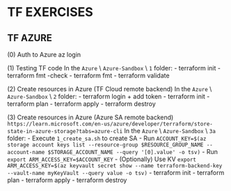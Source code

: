 # TF EXERCISES

## TF AZURE

(0) Auth to Azure
  az login

(1) Testing TF code
  In the `Azure` \ `Azure-Sandbox` \ `1` folder:
    - terraform init
    - terraform fmt -check
    - terraform fmt
    - terraform validate

(2) Create resources in Azure (TF Cloud remote backend)
  In the `Azure` \ `Azure-Sandbox` \ `2` folder:
    - terraform login + add token
    - terraform init
    - terraform plan
    - terraform apply
    - terraform destroy

(3) Create resources in Azure (Azure SA remote backend)
  `https://learn.microsoft.com/en-us/azure/developer/terraform/store-state-in-azure-storage?tabs=azure-cli`
  In the `Azure` \ `Azure-Sandbox` \ `3a` folder:
    - Execute `1_create_sa.sh` to create SA
    - Run `ACCOUNT_KEY=$(az storage account keys list --resource-group $RESOURCE_GROUP_NAME --account-name $STORAGE_ACCOUNT_NAME --query '[0].value' -o tsv)`
    - Run `export ARM_ACCESS_KEY=$ACCOUNT_KEY`
    - (Optionally) Use KV `export ARM_ACCESS_KEY=$(az keyvault secret show --name terraform-backend-key --vault-name myKeyVault --query value -o tsv)`
    - terraform init
    - terraform plan
    - terraform apply
    - terraform destroy
